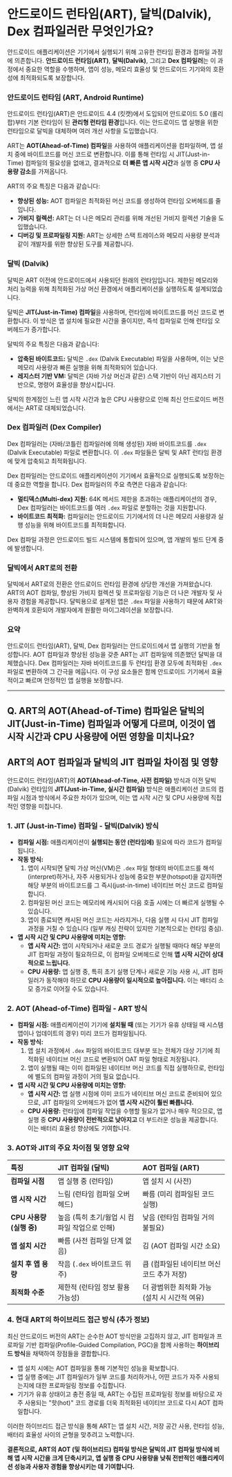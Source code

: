 # 안드로이드 런타임(ART), 달빅(Dalvik), Dex 컴파일러란 무엇인가요?

안드로이드 애플리케이션은 기기에서 실행되기 위해 고유한 런타임 환경과 컴파일 과정에 의존합니다. **안드로이드 런타임(ART)**, **달빅(Dalvik)**, 그리고 **Dex 컴파일러**는 이 과정에서 중요한 역할을 수행하며, 앱이 성능, 메모리 효율성 및 안드로이드 기기와의 호환성에 최적화되도록 보장합니다.

### 안드로이드 런타임 (ART, Android Runtime)

안드로이드 런타임(ART)은 안드로이드 4.4 (킷캣)에서 도입되어 안드로이드 5.0 (롤리팝)부터 기본 런타임이 된 **관리형 런타임 환경**입니다. 이는 안드로이드 앱 실행을 위한 런타임으로 달빅을 대체하며 여러 개선 사항을 도입했습니다.

ART는 **AOT(Ahead-of-Time) 컴파일**을 사용하여 애플리케이션을 컴파일하며, 앱 설치 중에 바이트코드를 머신 코드로 변환합니다. 이를 통해 런타임 시 JIT(Just-in-Time) 컴파일의 필요성을 없애고, 결과적으로 **더 빠른 앱 시작 시간**과 실행 중 **CPU 사용량 감소**를 가져옵니다.

ART의 주요 특징은 다음과 같습니다:

* **향상된 성능:** AOT 컴파일은 최적화된 머신 코드를 생성하여 런타임 오버헤드를 줄입니다.
* **가비지 컬렉션:** ART는 더 나은 메모리 관리를 위해 개선된 가비지 컬렉션 기술을 도입했습니다.
* **디버깅 및 프로파일링 지원:** ART는 상세한 스택 트레이스와 메모리 사용량 분석과 같이 개발자를 위한 향상된 도구를 제공합니다.

### 달빅 (Dalvik)

달빅은 ART 이전에 안드로이드에서 사용되던 원래의 런타임입니다. 제한된 메모리와 처리 능력을 위해 최적화된 가상 머신 환경에서 애플리케이션을 실행하도록 설계되었습니다.

달빅은 **JIT(Just-in-Time) 컴파일**을 사용하며, 런타임에 바이트코드를 머신 코드로 변환합니다. 이 방식은 앱 설치에 필요한 시간을 줄이지만, 즉석 컴파일로 인해 런타임 오버헤드가 증가합니다.

달빅의 주요 특징은 다음과 같습니다:

* **압축된 바이트코드:** 달빅은 `.dex` (Dalvik Executable) 파일을 사용하며, 이는 낮은 메모리 사용량과 빠른 실행을 위해 최적화되어 있습니다.
* **레지스터 기반 VM:** 달빅은 (자바 가상 머신과 같은) 스택 기반이 아닌 레지스터 기반으로, 명령어 효율성을 향상시킵니다.

달빅의 한계점인 느린 앱 시작 시간과 높은 CPU 사용량으로 인해 최신 안드로이드 버전에서는 ART로 대체되었습니다.

### Dex 컴파일러 (Dex Compiler)

Dex 컴파일러는 (자바/코틀린 컴파일러에 의해 생성된) 자바 바이트코드를 `.dex` (Dalvik Executable) 파일로 변환합니다. 이 `.dex` 파일들은 달빅 및 ART 런타임 환경에 맞게 압축되고 최적화됩니다.

Dex 컴파일러는 안드로이드 애플리케이션이 기기에서 효율적으로 실행되도록 보장하는 데 중요한 역할을 합니다. Dex 컴파일러의 주요 측면은 다음과 같습니다:

* **멀티덱스(Multi-dex) 지원:** 64K 메서드 제한을 초과하는 애플리케이션의 경우, Dex 컴파일러는 바이트코드를 여러 `.dex` 파일로 분할하는 것을 지원합니다.
* **바이트코드 최적화:** 컴파일러는 안드로이드 기기에서의 더 나은 메모리 사용량과 실행 성능을 위해 바이트코드를 최적화합니다.

Dex 컴파일 과정은 안드로이드 빌드 시스템에 통합되어 있으며, 앱 개발의 빌드 단계 중에 발생합니다.

### 달빅에서 ART로의 전환

달빅에서 ART로의 전환은 안드로이드 런타임 환경에 상당한 개선을 가져왔습니다. ART의 AOT 컴파일, 향상된 가비지 컬렉션 및 프로파일링 기능은 더 나은 개발자 및 사용자 경험을 제공합니다. 달빅용으로 설계된 앱은 `.dex` 파일을 사용하기 때문에 ART와 완벽하게 호환되어 개발자에게 원활한 마이그레이션을 보장합니다.

### 요약

안드로이드 런타임(ART), 달빅, Dex 컴파일러는 안드로이드에서 앱 실행의 기반을 형성합니다. AOT 컴파일과 향상된 성능을 갖춘 ART는 JIT 컴파일에 의존했던 달빅을 대체했습니다. Dex 컴파일러는 자바 바이트코드를 두 런타임 환경 모두에 최적화된 `.dex` 파일로 변환하여 그 간극을 메웁니다. 이 구성 요소들은 함께 안드로이드 기기에서 효율적이고 빠르며 안정적인 앱 실행을 보장합니다.

---

## Q. ART의 AOT(Ahead-of-Time) 컴파일은 달빅의 JIT(Just-in-Time) 컴파일과 어떻게 다르며, 이것이 앱 시작 시간과 CPU 사용량에 어떤 영향을 미치나요?

## ART의 AOT 컴파일과 달빅의 JIT 컴파일 차이점 및 영향

안드로이드 런타임(ART)의 **AOT(Ahead-of-Time, 사전 컴파일)** 방식과 이전 달빅(Dalvik) 런타임의 **JIT(Just-in-Time, 실시간 컴파일)** 방식은 애플리케이션 코드의 컴파일 시점과 방식에서 주요한 차이가 있으며, 이는 앱 시작 시간 및 CPU 사용량에 직접적인 영향을 미칩니다.

### 1. JIT (Just-in-Time) 컴파일 - 달빅(Dalvik) 방식

* **컴파일 시점:** 애플리케이션이 **실행되는 동안 (런타임에)** 필요에 따라 코드가 컴파일됩니다.
* **작동 방식:**
    1.  앱이 시작되면 달빅 가상 머신(VM)은 `.dex` 파일 형태의 바이트코드를 해석(interpret)하거나, 자주 사용되거나 성능에 중요한 부분(hotspot)을 감지하면 해당 부분의 바이트코드를 그 즉시(just-in-time) 네이티브 머신 코드로 컴파일합니다.
    2.  컴파일된 머신 코드는 메모리에 캐시되어 다음 호출 시에는 더 빠르게 실행될 수 있습니다.
    3.  앱이 종료되면 캐시된 머신 코드는 사라지거나, 다음 실행 시 다시 JIT 컴파일 과정을 거칠 수 있습니다 (일부 캐싱 전략이 있지만 기본적으로는 런타임 중심).
* **앱 시작 시간 및 CPU 사용량에 미치는 영향:**
    * **앱 시작 시간:** 앱이 시작되거나 새로운 코드 경로가 실행될 때마다 해당 부분의 JIT 컴파일 과정이 필요하므로, 이 컴파일 오버헤드로 인해 **앱 시작 시간이 상대적으로 느립니다.**
    * **CPU 사용량:** 앱 실행 중, 특히 초기 실행 단계나 새로운 기능 사용 시, JIT 컴파일러가 동작해야 하므로 **CPU 사용량이 일시적으로 높아집니다.** 이는 배터리 소모 증가로 이어질 수도 있습니다.

### 2. AOT (Ahead-of-Time) 컴파일 - ART 방식

* **컴파일 시점:** 애플리케이션이 기기에 **설치될 때** (또는 기기가 유휴 상태일 때 시스템 앱이나 업데이트의 경우) 미리 코드가 컴파일됩니다.
* **작동 방식:**
    1.  앱 설치 과정에서 `.dex` 파일의 바이트코드 대부분 또는 전체가 대상 기기에 최적화된 네이티브 머신 코드로 변환되어 OAT 파일 형태로 저장됩니다.
    2.  앱이 실행될 때는 이미 컴파일된 네이티브 머신 코드를 직접 실행하므로, 런타임에 별도의 컴파일 과정이 거의 필요 없습니다.
* **앱 시작 시간 및 CPU 사용량에 미치는 영향:**
    * **앱 시작 시간:** 앱 실행 시점에 이미 코드가 네이티브 머신 코드로 준비되어 있으므로, JIT 컴파일의 오버헤드가 없어 **앱 시작 시간이 훨씬 빠릅니다.**
    * **CPU 사용량:** 런타임에 컴파일 작업을 수행할 필요가 없거나 매우 적으므로, 앱 실행 중 **CPU 사용량이 전반적으로 낮아지고** 더 부드러운 성능을 제공합니다. 이는 배터리 효율성 향상에도 기여합니다.

### 3. AOT와 JIT의 주요 차이점 및 영향 요약

| 특징 | JIT 컴파일 (달빅) | AOT 컴파일 (ART) |
| :--- | :--- | :--- |
| **컴파일 시점** | 앱 실행 중 (런타임) | 앱 설치 시 (사전) |
| **앱 시작 시간** | 느림 (런타임 컴파일 오버헤드) | 빠름 (미리 컴파일된 코드 실행) |
| **CPU 사용량 (실행 중)** | 높음 (특히 초기/웜업 시 컴파일 작업으로 인해) | 낮음 (런타임 컴파일 거의 불필요) |
| **앱 설치 시간** | 빠름 (사전 컴파일 단계 없음) | 김 (AOT 컴파일 시간 소요)  |
| **설치 후 앱 용량** | 작음 (`.dex` 바이트코드 위주)  | 큼 (컴파일된 네이티브 머신 코드 추가 저장) |
| **최적화 수준** | 제한적 (런타임 정보 활용 가능성) | 더 광범위한 최적화 가능 (설치 시 시간적 여유) |

### 4. 현대 ART의 하이브리드 접근 방식 (추가 정보)

최신 안드로이드 버전의 ART는 순수한 AOT 방식만을 고집하지 않고, JIT 컴파일과 프로파일 기반 컴파일(Profile-Guided Compilation, PGC)을 함께 사용하는 **하이브리드 방식**을 채택하여 장점들을 결합합니다.

* 앱 설치 시에는 AOT 컴파일을 통해 기본적인 성능을 확보합니다.
* 앱 실행 중에는 JIT 컴파일러가 일부 코드를 처리하거나, 어떤 코드가 자주 사용되는지에 대한 프로파일링 정보를 수집합니다.
* 기기가 유휴 상태이고 충전 중일 때, ART는 수집된 프로파일링 정보를 바탕으로 자주 사용되는 "핫(hot)" 코드 경로를 더욱 최적화된 네이티브 코드로 다시 AOT 컴파일합니다.

이러한 하이브리드 접근 방식을 통해 ART는 앱 설치 시간, 저장 공간 사용, 런타임 성능, 배터리 효율성 사이의 균형을 맞추려고 노력합니다.

**결론적으로, ART의 AOT (및 하이브리드) 컴파일 방식은 달빅의 JIT 컴파일 방식에 비해 앱 시작 시간을 크게 단축시키고, 앱 실행 중 CPU 사용량을 낮춰 전반적인 애플리케이션 성능과 사용자 경험을 향상시키는 데 기여합니다.**